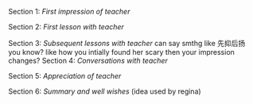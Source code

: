 Section 1: _First impression of teacher_

Section 2: _First lesson with teacher_

Section 3: _Subsequent lessons with teacher_
can say smthg like 先抑后扬 you know? like how you intially found her scary then your impression changes?
Section 4: _Conversations with teacher_

Section 5: _Appreciation of teacher_

Section 6: _Summary and well wishes_
(idea used by regina)
